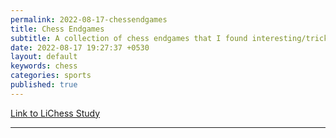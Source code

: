 ```yaml
---
permalink: 2022-08-17-chessendgames
title: Chess Endgames
subtitle: A collection of chess endgames that I found interesting/tricky.
date: 2022-08-17 19:27:37 +0530
layout: default
keywords: chess
categories: sports
published: true
---
```


[Link to LiChess Study](https://lichess.org/study/bes4vTUu/ZOM2ExJh)

---

